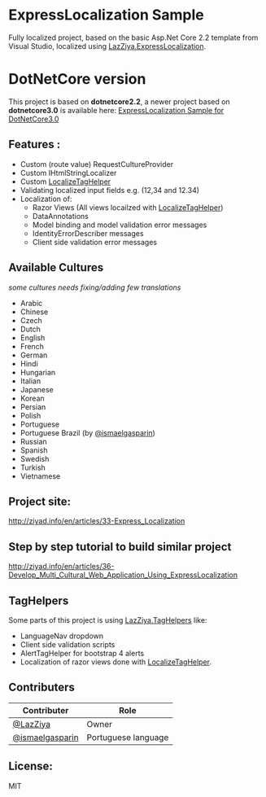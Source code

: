 # ExpressLocalization Sample
Fully localized project, based on the basic Asp.Net Core 2.2 template from Visual Studio, localized using [LazZiya.ExpressLocalization](https://github.com/LazZiya/ExpressLocalization).

# DotNetCore version
This project is based on **dotnetcore2.2**, a newer project based on **dotnetcore3.0** is available here: [ExpressLocalization Sample  for DotNetCore3.0](https://github.com/LazZiya/ExpressLocalizationSampleCore3)

## Features :
 - Custom (route value) RequestCultureProvider
 - Custom IHtmlStringLocalizer
 - Custom [LocalizeTagHelper](https://github.com/lazziya/TagHelpers.Localization)
 - Validating localized input fields e.g. (12,34 and 12.34)
 - Localization of:
   - Razor Views (All views locailzed with [LocalizeTagHelper](https://github.com/lazziya/TagHelpers.Localization))
   - DataAnnotations
   - Model binding and model validation error messages
   - IdentityErrorDescriber messages
   - Client side validation error messages

 
## Available Cultures
_some cultures needs fixing/adding few translations_
 - Arabic
 - Chinese
 - Czech
 - Dutch
 - English
 - French
 - German
 - Hindi
 - Hungarian
 - Italian
 - Japanese
 - Korean
 - Persian
 - Polish
 - Portuguese
 - Portuguese Brazil (by [@ismaelgasparin](https://github.com/ismaelgasparin))
 - Russian
 - Spanish
 - Swedish
 - Turkish
 - Vietnamese

## Project site:
http://ziyad.info/en/articles/33-Express_Localization

## Step by step tutorial to build similar project
http://ziyad.info/en/articles/36-Develop_Multi_Cultural_Web_Application_Using_ExpressLocalization

## TagHelpers
Some parts of this project is using [LazZiya.TagHelpers](https://github.com/LazZiya/TagHelpers) like:
 - LanguageNav dropdown
 - Client side validation scripts
 - AlertTagHelper for bootstrap 4 alerts
 - Localization of razor views done with [LocalizeTagHelper](https://github.com/lazziya/TagHelpers.Localization).

## Contributers
Contributer | Role
--- | ---
 [@LazZiya](https://github.com/LazZiya) | Owner
 [@ismaelgasparin](https://github.com/ismaelgasparin)  | Portuguese language
 
 
## License:
MIT
